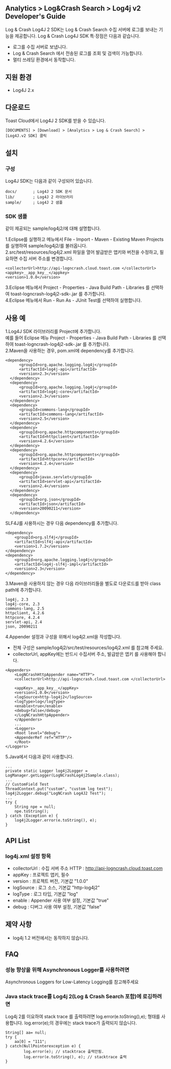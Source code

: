 ## Analytics > Log&Crash Search > Log4j v2 Developer's Guide

Log & Crash Log4J 2 SDK는 Log & Crash Search 수집 서버에 로그를 보내는 기능을 제공합니다.
Log & Crash Log4J SDK 특·장점은 다음과 같습니다.

- 로그를 수집 서버로 보냅니다.
- Log & Crash Search 에서 전송된 로그를 조회 및 검색이 가능합니다.
- 멀티 쓰레딩 환경에서 동작합니다.

## 지원 환경

- Log4J 2.x

## 다운로드

Toast Cloud에서 Log4J 2 SDK를 받을 수 있습니다.

```
[DOCUMENTS] > [Download] > [Analytics > Log & Crash Search] > [Log4J.v2 SDK] 클릭
```

## 설치

### 구성

Log4J SDK는 다음과 같이 구성되어 있습니다.

```
docs/       ; Log4J 2 SDK 문서
lib/        ; Log4J 2 라이브러리
sample/     ; Log4J 2 샘플
```

### SDK 샘플

같이 제공되는 sample/log4j2/에 대해 설명합니다.

1.Eclipse를 실행하고 메뉴에서 File - Import - Maven - Existing Maven Projects 를 실행하여 sample/log4j2/를 불러옵니다.  
2.src/test/resources/log4j2.xml 파일을 열어 발급받은 앱키와 버전을 수정하고, 필요하면 수집 서버 주소를 변경합니다.  

```
<collectorUrl>http://api-logncrash.cloud.toast.com </collectorUrl>
<appkey>__app_key__</appkey>
<version>1.0.0</version>
```

3.Eclipse 메뉴에서 Project - Properties - Java Build Path - Libraries 를 선택하여 toast-logncrash-log4j2-sdk-<version>.jar 를 추가합니다.  
4.Eclipse 메뉴에서 Run - Run As - JUnit Test를 선택하여 실행합니다.  

## 사용 예

1.Log4J SDK 라이브러리를 Project에 추가합니다.  
예를 들어 Eclipse 메뉴 Project - Properties - Java Build Path - Libraries 를 선택하여 toast-logncrash-log4j2-sdk-<version>.jar 를 추가합니다.  
2.Maven을 사용하는 경우, pom.xml에 dependency를 추가합니다.  

```
<dependency>
      <groupId>org.apache.logging.log4j</groupId>
      <artifactId>log4j-api</artifactId>
      <version>2.3</version>
  </dependency>
  <dependency>
      <groupId>org.apache.logging.log4j</groupId>
      <artifactId>log4j-core</artifactId>
      <version>2.3</version>
  </dependency>
  <dependency>
      <groupId>commons-lang</groupId>
      <artifactId>commons-lang</artifactId>
      <version>2.5</version>
  </dependency>
  <dependency>
      <groupId>org.apache.httpcomponents</groupId>
      <artifactId>httpclient</artifactId>
      <version>4.2.6</version>
  </dependency>
  <dependency>
      <groupId>org.apache.httpcomponents</groupId>
      <artifactId>httpcore</artifactId>
      <version>4.2.4</version>
  </dependency>
  <dependency>
      <groupId>javax.servlet</groupId>
      <artifactId>servlet-api</artifactId>
      <version>2.4</version>
  </dependency>
  <dependency>
      <groupId>org.json</groupId>
      <artifactId>json</artifactId>
      <version>20090211</version>
  </dependency>
```

SLF4J를 사용하시는 경우 다음 dependency를 추가합니다.  

```
<dependency>
    <groupId>org.slf4j</groupId>
    <artifactId>slf4j-api</artifactId>
    <version>1.7.2</version>
</dependency>
<dependency>
    <groupId>org.apache.logging.log4j</groupId>
    <artifactId>log4j-slf4j-impl</artifactId>
    <version>2.3</version>
</dependency>
```

3.Maven을 사용하지 않는 경우 다음 라이브러리들을 별도로 다운로드를 받아 class path에 추가합니다.  

```
log4j, 2.3
log4j-core, 2.3
commons-lang, 2.5
httpclient, 4.2.6
httpcore, 4.2.4
servlet-api, 2.4
json, 20090211
```

4.Appender 설정과 구성을 위해서 log4j2.xml을 작성합니다.  

- 전체 구성은 sample/log4j2/src/test/resources/log4j2.xml 를 참고해 주세요.
- collectorUrl, appKey에는 반드시 수집서버 주소, 발급받은 앱키 를 사용해야 합니다.

```
<Appenders>
	<LogNCrashHttpAppender name="HTTP">
	<collectorUrl>http://api-logncrash.cloud.toast.com </collectorUrl>

	<appKey>__app_key__</appKey>
	<version>1.0.0</version>
	<logSource>http-log4j2</logSource>
	<logType>log</logType>
	<enable>true</enable>
	<debug>false</debug>
	</LogNCrashHttpAppender>
	</Appenders>
	...
	<Loggers>
	<Root level="debug">
	<AppenderRef ref="HTTP"/>
	</Root>
</Loggers>
```

5.Java에서 다음과 같이 사용합니다.  

```
...
private static Logger log4j2Logger = LogManager.getLogger(LogNCrashLog4j2Sample.class);
...
// CustomField Test
ThreadContext.put("custom", "custom log test");
log4j2Logger.debug("LogNCrash Log4J2 Test");
...
try {
	String npe = null;
	npe.toString();
} catch (Exception e) {
	log4j2Logger.error(e.toString(), e);
}
```

## API List

### log4j.xml 설정 항목

- collectorUrl : 수집 서버 주소
	HTTP : http://api-logncrash.cloud.toast.com
- appKey : 프로젝트 앱키, 필수
- version : 프로젝트 버전, 기본값 "1.0.0"
- logSource : 로그 소스, 기본값 "http-log4j2"
- logType : 로그 타입, 기본값 "log"
- enable : Appender 사용 여부 설정, 기본값 "true"
- debug : 디버그 사용 여부 설정, 기본값 "false"

## 제약 사항

- log4j 1.2 버전에서는 동작하지 않습니다.

## FAQ

### 성능 향상을 위해 Asynchronous Logger를 사용하려면

Asynchronous Loggers for Low-Latency Logging를 참고해주세요

### Java stack trace를 Log4j 2(Log & Crash Search 포함)에 로깅하려면

Log4j 2를 이요하여 stack trace 를 출력하려면 log.error(e.toString(),e); 형태를 사용합니다. log.error(e);의 경우에는 stack trace가 출력되지 않습니다.

```
String[] aa= null;
try {
	aa[0] = "111";
} catch(NullPointerexception e) {
		log.error(e); // stacktrace 출력안됨.
		log.error(e.toString(), e); // stacktrace 출력
}
```

